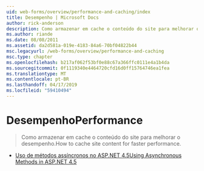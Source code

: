 ```yaml
---
uid: web-forms/overview/performance-and-caching/index
title: Desempenho | Microsoft Docs
author: rick-anderson
description: Como armazenar em cache o conteúdo do site para melhorar o desempenho.
ms.author: riande
ms.date: 08/08/2011
ms.assetid: da2d581a-019e-4183-84a6-70bf04822b44
msc.legacyurl: /web-forms/overview/performance-and-caching
msc.type: chapter
ms.openlocfilehash: b217af062f53bf0e88c67a366ffc0111e4a1b4da
ms.sourcegitcommit: 0f1119340e4464720cfd16d0ff15764746ea1fea
ms.translationtype: MT
ms.contentlocale: pt-BR
ms.lasthandoff: 04/17/2019
ms.locfileid: "59410494"
---
```

# <a name="performance"></a><span data-ttu-id="032d5-103">Desempenho</span><span class="sxs-lookup"><span data-stu-id="032d5-103">Performance</span></span>

> <span data-ttu-id="032d5-104">Como armazenar em cache o conteúdo do site para melhorar o desempenho.</span><span class="sxs-lookup"><span data-stu-id="032d5-104">How to cache site content for faster performance.</span></span>


- [<span data-ttu-id="032d5-105">Uso de métodos assíncronos no ASP.NET 4.5</span><span class="sxs-lookup"><span data-stu-id="032d5-105">Using Asynchronous Methods in ASP.NET 4.5</span></span>](using-asynchronous-methods-in-aspnet-45.md)
